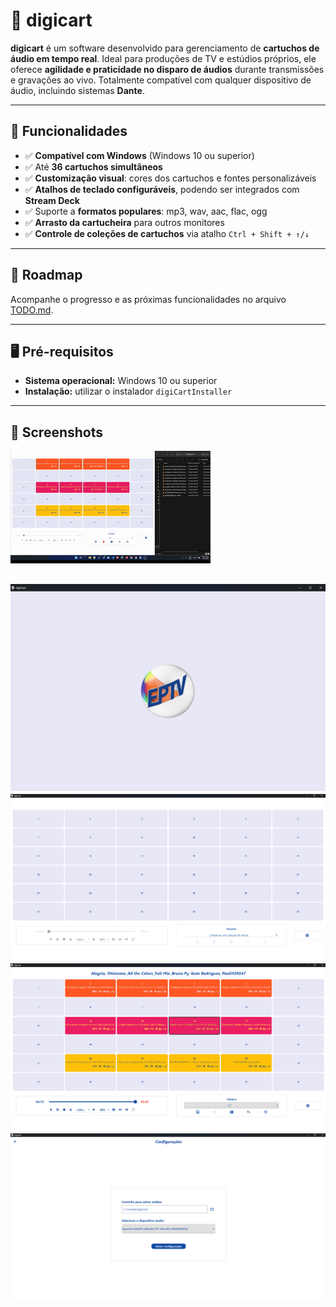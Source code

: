 # 🎵 digicart

**digicart** é um software desenvolvido para gerenciamento de **cartuchos de áudio em tempo real**. Ideal para produções de TV e estúdios próprios, ele oferece **agilidade e praticidade no disparo de áudios** durante transmissões e gravações ao vivo. Totalmente compatível com qualquer dispositivo de áudio, incluindo sistemas **Dante**.

---

## 🚀 Funcionalidades

- ✅ **Compatível com Windows** (Windows 10 ou superior)  
- ✅ Até **36 cartuchos simultâneos**  
- ✅ **Customização visual**: cores dos cartuchos e fontes personalizáveis  
- ✅ **Atalhos de teclado configuráveis**, podendo ser integrados com **Stream Deck**  
- ✅ Suporte a **formatos populares**: mp3, wav, aac, flac, ogg  
- ✅ **Arrasto da cartucheira** para outros monitores  
- ✅ **Controle de coleções de cartuchos** via atalho `Ctrl + Shift + ↑/↓`

---

## 📌 Roadmap

Acompanhe o progresso e as próximas funcionalidades no arquivo [TODO.md](./TODO.md).  

---

## 🖥️ Pré-requisitos

- **Sistema operacional:** Windows 10 ou superior  
- **Instalação:** utilizar o instalador `digiCartInstaller`

---

## 📸 Screenshots

![dicart](https://github.com/elreispedro/digiCart/blob/main/images/video.gif)

![dicart](https://github.com/elreispedro/digiCart/blob/main/images/digicart_3.png)
![dicart](https://github.com/elreispedro/digiCart/blob/main/images/digicart.png)
![dicart](https://github.com/elreispedro/digiCart/blob/main/images/digicart_1.png)
![dicart](https://github.com/elreispedro/digiCart/blob/main/images/digicart_2.png)
---










